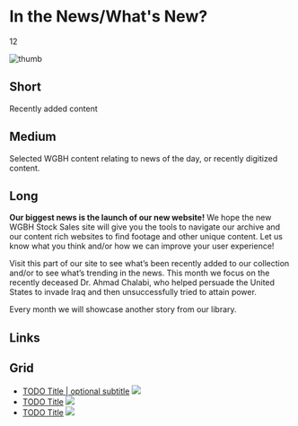 # In the News/What's New?

12

![thumb](https://s3.amazonaws.com/wgbhstocksales.org/content/collections/in_the_news/News+of+the+World_348x196.png)


## Short

Recently added content

## Medium

Selected WGBH content relating to news of the day, or recently digitized content.  

## Long

**Our biggest news is the launch of our new website!**
We hope the new WGBH Stock Sales site will give you the tools to navigate our archive and our 
content rich websites to find footage and other unique content.  Let us know what you think
and/or how we can improve your user experience!

Visit this part of our site to see what’s been recently added to our collection
and/or to see what’s trending in the news.  This month we focus on the 
recently deceased Dr. Ahmad Chalabi, who helped persuade the United States to invade Iraq and then 
unsuccessfully tried to attain power.




Every month we will showcase another story from our library.  

## Links

## Grid

- [TODO Title | optional subtitle](/TODO) ![](http://placehold.it/348x196)
- [TODO Title](/TODO) ![](http://placehold.it/348x196)
- [TODO Title](/TODO) ![](http://placehold.it/348x196)
